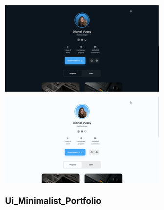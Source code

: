 ![ui_minimalist_portfolio_1366x768_dark_poster](./git-images/ui_minimalist_portfolio_1366x768_dark_poster.png)

![ui_minimalist_portfolio_1366x768_light_poster](./git-images/ui_minimalist_portfolio_1366x768_light_poster.png)

# Ui_Minimalist_Portfolio